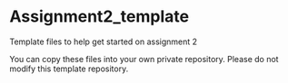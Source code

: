 # Assignment2_template
Template files to help get started on assignment 2

You can copy these files into your own private repository. Please do not modify this template repository.
